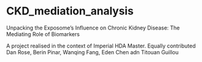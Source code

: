 # CKD_mediation_analysis
Unpacking the Exposome’s Influence on Chronic Kidney Disease: The Mediating Role of Biomarkers

A project realised in the context of Imperial HDA Master. Equally contributed Dan Rose, Berin Pinar, Wanqing Fang, Eden Chen adn Titouan Guillou
